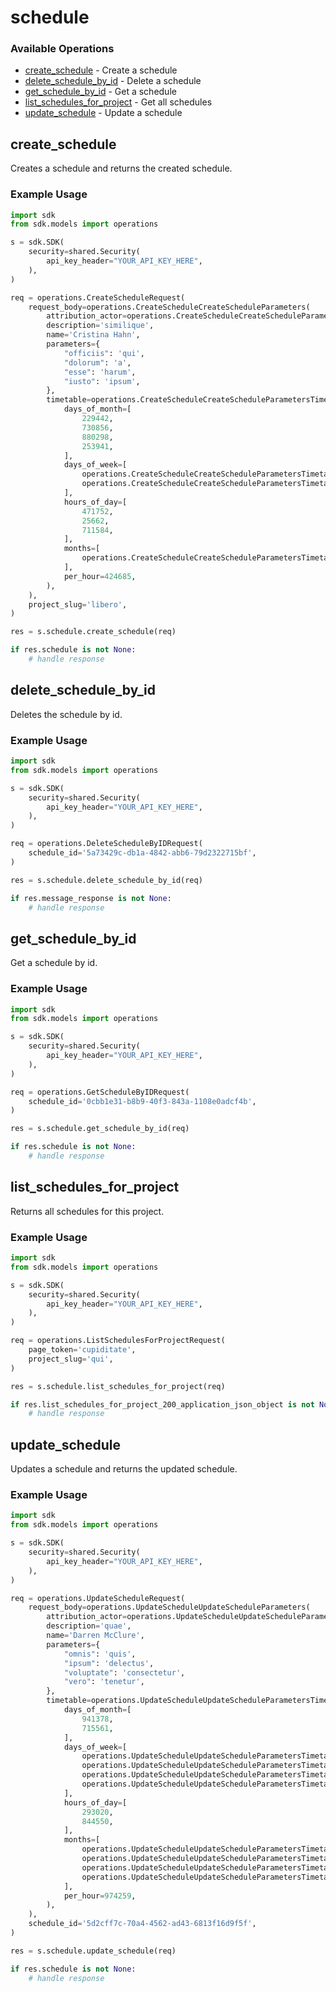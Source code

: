 # schedule

### Available Operations

* [create_schedule](#create_schedule) - Create a schedule
* [delete_schedule_by_id](#delete_schedule_by_id) - Delete a schedule
* [get_schedule_by_id](#get_schedule_by_id) - Get a schedule
* [list_schedules_for_project](#list_schedules_for_project) - Get all schedules
* [update_schedule](#update_schedule) - Update a schedule

## create_schedule

Creates a schedule and returns the created schedule.

### Example Usage

```python
import sdk
from sdk.models import operations

s = sdk.SDK(
    security=shared.Security(
        api_key_header="YOUR_API_KEY_HERE",
    ),
)

req = operations.CreateScheduleRequest(
    request_body=operations.CreateScheduleCreateScheduleParameters(
        attribution_actor=operations.CreateScheduleCreateScheduleParametersAttributionActorEnum.CURRENT,
        description='similique',
        name='Cristina Hahn',
        parameters={
            "officiis": 'qui',
            "dolorum": 'a',
            "esse": 'harum',
            "iusto": 'ipsum',
        },
        timetable=operations.CreateScheduleCreateScheduleParametersTimetable2(
            days_of_month=[
                229442,
                730856,
                880298,
                253941,
            ],
            days_of_week=[
                operations.CreateScheduleCreateScheduleParametersTimetable2DaysOfWeekEnum.SAT,
                operations.CreateScheduleCreateScheduleParametersTimetable2DaysOfWeekEnum.FRI,
            ],
            hours_of_day=[
                471752,
                25662,
                711584,
            ],
            months=[
                operations.CreateScheduleCreateScheduleParametersTimetable2MonthsEnum.NOV,
            ],
            per_hour=424685,
        ),
    ),
    project_slug='libero',
)

res = s.schedule.create_schedule(req)

if res.schedule is not None:
    # handle response
```

## delete_schedule_by_id

Deletes the schedule by id.

### Example Usage

```python
import sdk
from sdk.models import operations

s = sdk.SDK(
    security=shared.Security(
        api_key_header="YOUR_API_KEY_HERE",
    ),
)

req = operations.DeleteScheduleByIDRequest(
    schedule_id='5a73429c-db1a-4842-abb6-79d2322715bf',
)

res = s.schedule.delete_schedule_by_id(req)

if res.message_response is not None:
    # handle response
```

## get_schedule_by_id

Get a schedule by id.

### Example Usage

```python
import sdk
from sdk.models import operations

s = sdk.SDK(
    security=shared.Security(
        api_key_header="YOUR_API_KEY_HERE",
    ),
)

req = operations.GetScheduleByIDRequest(
    schedule_id='0cbb1e31-b8b9-40f3-843a-1108e0adcf4b',
)

res = s.schedule.get_schedule_by_id(req)

if res.schedule is not None:
    # handle response
```

## list_schedules_for_project

Returns all schedules for this project.

### Example Usage

```python
import sdk
from sdk.models import operations

s = sdk.SDK(
    security=shared.Security(
        api_key_header="YOUR_API_KEY_HERE",
    ),
)

req = operations.ListSchedulesForProjectRequest(
    page_token='cupiditate',
    project_slug='qui',
)

res = s.schedule.list_schedules_for_project(req)

if res.list_schedules_for_project_200_application_json_object is not None:
    # handle response
```

## update_schedule

Updates a schedule and returns the updated schedule.

### Example Usage

```python
import sdk
from sdk.models import operations

s = sdk.SDK(
    security=shared.Security(
        api_key_header="YOUR_API_KEY_HERE",
    ),
)

req = operations.UpdateScheduleRequest(
    request_body=operations.UpdateScheduleUpdateScheduleParameters(
        attribution_actor=operations.UpdateScheduleUpdateScheduleParametersAttributionActorEnum.CURRENT,
        description='quae',
        name='Darren McClure',
        parameters={
            "omnis": 'quis',
            "ipsum": 'delectus',
            "voluptate": 'consectetur',
            "vero": 'tenetur',
        },
        timetable=operations.UpdateScheduleUpdateScheduleParametersTimetable(
            days_of_month=[
                941378,
                715561,
            ],
            days_of_week=[
                operations.UpdateScheduleUpdateScheduleParametersTimetableDaysOfWeekEnum.MON,
                operations.UpdateScheduleUpdateScheduleParametersTimetableDaysOfWeekEnum.THU,
                operations.UpdateScheduleUpdateScheduleParametersTimetableDaysOfWeekEnum.THU,
                operations.UpdateScheduleUpdateScheduleParametersTimetableDaysOfWeekEnum.FRI,
            ],
            hours_of_day=[
                293020,
                844550,
            ],
            months=[
                operations.UpdateScheduleUpdateScheduleParametersTimetableMonthsEnum.DEC,
                operations.UpdateScheduleUpdateScheduleParametersTimetableMonthsEnum.APR,
                operations.UpdateScheduleUpdateScheduleParametersTimetableMonthsEnum.AUG,
                operations.UpdateScheduleUpdateScheduleParametersTimetableMonthsEnum.MAR,
            ],
            per_hour=974259,
        ),
    ),
    schedule_id='5d2cff7c-70a4-4562-ad43-6813f16d9f5f',
)

res = s.schedule.update_schedule(req)

if res.schedule is not None:
    # handle response
```
